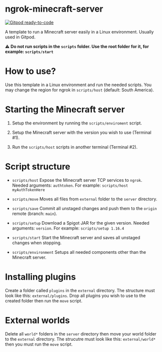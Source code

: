 # ngrok-minecraft-server 
[![Gitpod ready-to-code](https://img.shields.io/badge/Gitpod-ready--to--code-blue?logo=gitpod)](https://gitpod.io/#https://github.com/nekkan/ngrok-minecraft-server)

A template to run a Minecraft server easily in a Linux environment. Usually used in Gitpod.

⚠️ **Do not run scripts in the `scripts` folder. Use the root folder for it, for example: `scripts/start`**

# How to use?

Use this template in a Linux environment and run the needed scripts. You may change the region for
ngrok in `scripts/host` (default: South America).

# Starting the Minecraft server

  1. Setup the environment by running the `scripts/enviroment` script.

  2. Setup the Minecraft server with the version you wish to use (Terminal #1).
  
  3. Run the `scripts/host` scripts in another terminal (Terminal #2).

# Script structure

  * `scripts/host` Expose the Minecraft server TCP services to `ngrok`.
  Needed arguments: `authtoken`. For example: `scripts/host myAuthTokenHere`

  * `scripts/move` Moves all files from `external` folder to the `server` directory.

  * `scripts/save` Commit all unstaged changes and push them to the `origin` remote (branch: `main`).

  * `scripts/setup` Download a Spigot JAR for the given version.
  Needed arguments: `version`. For example: `scripts/setup 1.16.4`

  * `scripts/start` Start the Minecraft server and saves all unstaged changes when stopping.

  * `scripts/environment` Setups all needed components other than the Minecraft server.

# Installing plugins

Create a folder called `plugins` in the `external` directory. The structure must look like this:
`external/plugins`. Drop all plugins you wish to use to the created folder then run the `move` script.

# External worlds

Delete all `world*` folders in the `server` directory then move your world folder to the `external`
directory. The strucutre must look like this: `external/world*` then you must run the `move` script.

